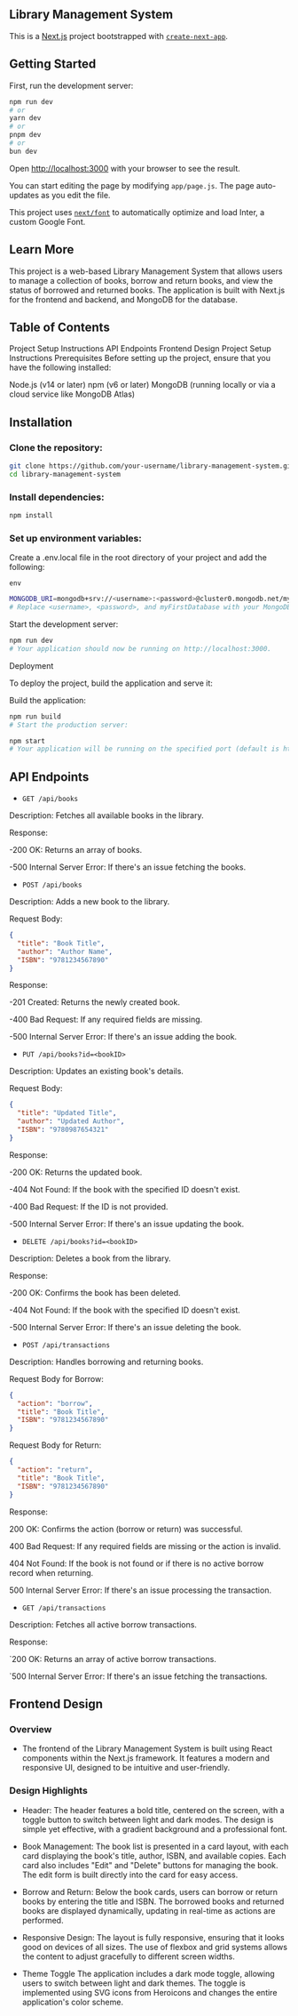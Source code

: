 ## Library Management System

This is a [Next.js](https://nextjs.org/) project bootstrapped with [`create-next-app`](https://github.com/vercel/next.js/tree/canary/packages/create-next-app).

## Getting Started

First, run the development server:

```bash
npm run dev
# or
yarn dev
# or
pnpm dev
# or
bun dev
```

Open [http://localhost:3000](http://localhost:3000) with your browser to see the result.

You can start editing the page by modifying `app/page.js`. The page auto-updates as you edit the file.

This project uses [`next/font`](https://nextjs.org/docs/basic-features/font-optimization) to automatically optimize and load Inter, a custom Google Font.

## Learn More

This project is a web-based Library Management System that allows users to manage a collection of books, borrow and return books, and view the status of borrowed and returned books. The application is built with Next.js for the frontend and backend, and MongoDB for the database.

## Table of Contents

Project Setup Instructions
API Endpoints
Frontend Design
Project Setup Instructions
Prerequisites
Before setting up the project, ensure that you have the following installed:

Node.js (v14 or later)
npm (v6 or later)
MongoDB (running locally or via a cloud service like MongoDB Atlas)


## Installation

### Clone the repository:

```bash
git clone https://github.com/your-username/library-management-system.git
cd library-management-system
```

### Install dependencies:
```bash
npm install
```
### Set up environment variables:

Create a .env.local file in the root directory of your project and add the following:

`env`
```bash
MONGODB_URI=mongodb+srv://<username>:<password>@cluster0.mongodb.net/myFirstDatabase?retryWrites=true&w=majority
# Replace <username>, <password>, and myFirstDatabase with your MongoDB credentials and database name.
```
Start the development server:

```bash
npm run dev
# Your application should now be running on http://localhost:3000.
```

Deployment

To deploy the project, build the application and serve it:

Build the application:

```bash
npm run build
# Start the production server:
```
```bash
npm start
# Your application will be running on the specified port (default is http://localhost:3000).
```

## API Endpoints

- `GET /api/books`

Description: Fetches all available books in the library.

Response:

-200 OK: Returns an array of books.

-500 Internal Server Error: If there's an issue fetching the books.

- `POST /api/books`

Description: Adds a new book to the library.

Request Body:
```json
{
  "title": "Book Title",
  "author": "Author Name",
  "ISBN": "9781234567890"
}
```
Response:

-201 Created: Returns the newly created book.

-400 Bad Request: If any required fields are missing.

-500 Internal Server Error: If there's an issue adding the book.

- `PUT /api/books?id=<bookID>`

Description: Updates an existing book's details.

Request Body:
```json
{
  "title": "Updated Title",
  "author": "Updated Author",
  "ISBN": "9780987654321"
}
```

Response:

-200 OK: Returns the updated book.

-404 Not Found: If the book with the specified ID doesn't exist.

-400 Bad Request: If the ID is not provided.

-500 Internal Server Error: If there's an issue updating the book.

- `DELETE /api/books?id=<bookID>`

Description: Deletes a book from the library.

Response:

-200 OK: Confirms the book has been deleted.

-404 Not Found: If the book with the specified ID doesn't exist.

-500 Internal Server Error: If there's an issue deleting the book.

- `POST /api/transactions`

Description: Handles borrowing and returning books.

Request Body for Borrow:
```json
{
  "action": "borrow",
  "title": "Book Title",
  "ISBN": "9781234567890"
}
```

Request Body for Return:

```json
{
  "action": "return",
  "title": "Book Title",
  "ISBN": "9781234567890"
}
```
Response:

200 OK: Confirms the action (borrow or return) was successful.

400 Bad Request: If any required fields are missing or the action is invalid.

404 Not Found: If the book is not found or if there is no active borrow record when returning.

500 Internal Server Error: If there's an issue processing the transaction.

- `GET /api/transactions`

Description: Fetches all active borrow transactions.

Response:

`200 OK: Returns an array of active borrow transactions.

`500 Internal Server Error: If there's an issue fetching the transactions.

## Frontend Design

### Overview
- The frontend of the Library Management System is built using React components within the Next.js framework. It features a modern and responsive UI, designed to be intuitive and user-friendly.

### Design Highlights

- Header: The header features a bold title, centered on the screen, with a toggle button to switch between light and dark modes. The design is simple yet effective, with a gradient background and a professional font.

- Book Management: The book list is presented in a card layout, with each card displaying the book's title, author, ISBN, and available copies. Each card also includes "Edit" and "Delete" buttons for managing the book. The edit form is built directly into the card for easy access.

- Borrow and Return: Below the book cards, users can borrow or return books by entering the title and ISBN. The borrowed books and returned books are displayed dynamically, updating in real-time as actions are performed.

- Responsive Design: The layout is fully responsive, ensuring that it looks good on devices of all sizes. The use of flexbox and grid systems allows the content to adjust gracefully to different screen widths.

- Theme Toggle
The application includes a dark mode toggle, allowing users to switch between light and dark themes. The toggle is implemented using SVG icons from Heroicons and changes the entire application's color scheme.


